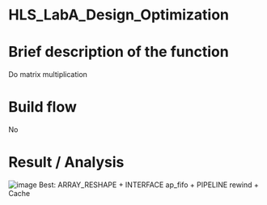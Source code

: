 # HLS_LabA_Design_Optimization

# Brief description of  the function
Do matrix multiplication
# Build flow
No
# Result / Analysis
![image](https://user-images.githubusercontent.com/43834469/160423842-bb3fd3a0-7c1d-4090-b052-d4b2f2da3ad6.png)
Best: ARRAY_RESHAPE + INTERFACE ap_fifo + PIPELINE rewind + Cache
